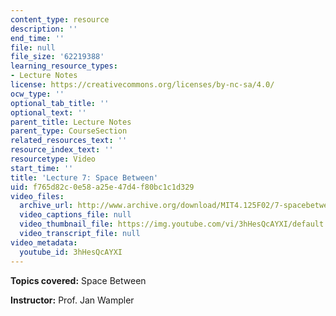 ```yaml
---
content_type: resource
description: ''
end_time: ''
file: null
file_size: '62219388'
learning_resource_types:
- Lecture Notes
license: https://creativecommons.org/licenses/by-nc-sa/4.0/
ocw_type: ''
optional_tab_title: ''
optional_text: ''
parent_title: Lecture Notes
parent_type: CourseSection
related_resources_text: ''
resource_index_text: ''
resourcetype: Video
start_time: ''
title: 'Lecture 7: Space Between'
uid: f765d82c-0e58-a25e-47d4-f80bc1c1d329
video_files:
  archive_url: http://www.archive.org/download/MIT4.125F02/7-spacebetween-220k.mp4
  video_captions_file: null
  video_thumbnail_file: https://img.youtube.com/vi/3hHesQcAYXI/default.jpg
  video_transcript_file: null
video_metadata:
  youtube_id: 3hHesQcAYXI
---
```


**Topics covered:** Space Between

**Instructor:** Prof. Jan Wampler

